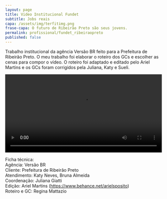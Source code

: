 ```yaml
---
layout: page
title: Video Institucional Fundet
subtitle: Jobs reais
capa: /assets/img/terfitimg.png
frase-capa: O futuro de Ribeirão Preto são seus jovens.
permalink: profissional/fundet_ribeiraopreto
published: false
---
```


Trabalho institucional da agência Versão BR feito para a Prefeitura de Ribeirão Preto. O meu trabalho foi elaborar o roteiro dos GCs e escolher as cenas para compor o vídeo. O roteiro foi adaptado e editado pelo Ariel Martins e os GCs foram corrigidos pela Juliana, Katy e Sueli.


<video ref='fundet_ribeiraopreto' controls src="https://github.com/ReMattazio/remattazio.github.io/blob/master/assets/mids/fundet_ribeiraopreto.mp4?raw=true" class="trab-image" style="width:100%;">seu navegador nao suporta video</video>


Ficha técnica:  
Agência: Versão BR  
Cliente: Prefeitura de Ribeirão Preto  
Atendimento: Katy Neves, Bruna Almeida  
Coordenação: Juliana Giatti  
Edição: Ariel Martins (https://www.behance.net/arielsposito)  
Roteiro e GC: Regina Mattazio
